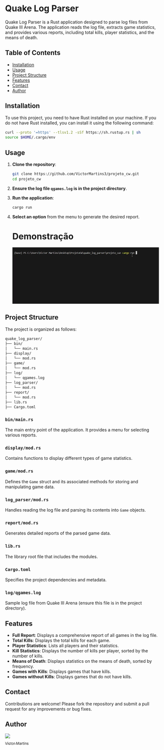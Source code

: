 
# Quake Log Parser

Quake Log Parser is a Rust application designed to parse log files from Quake III Arena. The application reads the log file, extracts game statistics, and provides various reports, including total kills, player statistics, and the means of death.

## Table of Contents

- [Installation](#installation)
- [Usage](#usage)
- [Project Structure](#project-structure)
- [Features](#features)
- [Contact](#Contact)
- [Author](#Author)

## Installation

To use this project, you need to have Rust installed on your machine. If you do not have Rust installed, you can install it using the following command:

```bash
curl --proto '=https' --tlsv1.2 -sSf https://sh.rustup.rs | sh
source $HOME/.cargo/env
```

## Usage

1. **Clone the repository**:

   ```bash
   git clone https://github.com/VictorMartins3/projeto_cw.git
   cd projeto_cw
   ```

2. **Ensure the log file `qgames.log` is in the project directory**.

3. **Run the application**:

   ```bash
   cargo run
   ```

4. **Select an option** from the menu to generate the desired report.

   # Demonstração
      ![](src/utils/gifs/toptermica.gif)
## Project Structure

The project is organized as follows:

```plaintext
quake_log_parser/
├── bin/
│   └── main.rs
├── display/
│   └── mod.rs
├── game/
│   └── mod.rs
├── log/
│   └── qgames.log
├── log_parser/
│   └── mod.rs
├── report/
│   └── mod.rs
├── lib.rs
├── Cargo.toml
```

### `bin/main.rs`

The main entry point of the application. It provides a menu for selecting various reports.

### `display/mod.rs`

Contains functions to display different types of game statistics.

### `game/mod.rs`

Defines the `Game` struct and its associated methods for storing and manipulating game data.

### `log_parser/mod.rs`

Handles reading the log file and parsing its contents into `Game` objects.

### `report/mod.rs`

Generates detailed reports of the parsed game data.

### `lib.rs`

The library root file that includes the modules.

### `Cargo.toml`

Specifies the project dependencies and metadata.

### `log/qgames.log`

Sample log file from Quake III Arena (ensure this file is in the project directory).

## Features

- **Full Report**: Displays a comprehensive report of all games in the log file.
- **Total Kills**: Displays the total kills for each game.
- **Player Statistics**: Lists all players and their statistics.
- **Kill Statistics**: Displays the number of kills per player, sorted by the number of kills.
- **Means of Death**: Displays statistics on the means of death, sorted by frequency.
- **Games with Kills**: Displays games that have kills.
- **Games without Kills**: Displays games that do not have kills.

## Contact

Contributions are welcome! Please fork the repository and submit a pull request for any improvements or bug fixes.

## Author

[<img loading="lazy" src="https://avatars.githubusercontent.com/u/106573420?v=4" width=115><br><sub>Victor Martins</sub>](https://github.com/VictorMartins3) 

